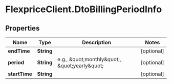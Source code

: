 # FlexpriceClient.DtoBillingPeriodInfo

## Properties

Name | Type | Description | Notes
------------ | ------------- | ------------- | -------------
**endTime** | **String** |  | [optional] 
**period** | **String** | e.g., \&quot;monthly\&quot;, \&quot;yearly\&quot; | [optional] 
**startTime** | **String** |  | [optional] 


